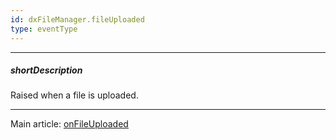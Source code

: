 ```yaml
---
id: dxFileManager.fileUploaded
type: eventType
---
```

---
##### shortDescription
Raised when a file is uploaded.

---
Main article: [onFileUploaded](/Documentation/ApiReference/UI_Components/dxFileManager/Configuration/#onFileUploaded)